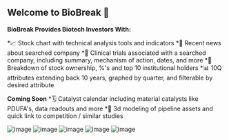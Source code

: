 ## Welcome to BioBreak 👋

**BioBreak Provides Biotech Investors With:**

*📈 Stock chart with technical analysis tools and indicators
*📰 Recent news about searched company
*🧬 Clinical trials associated with a searched company, including summary, mechanism of action, dates, and more
*💯 Breakdown of stock ownership, %'s and top 10 institutional holders
*📊 10Q attributes extending back 10 years, graphed by quarter, and filterable by desired attribute

**Coming Soon**
*🗓️ Catalyst calendar including material catalysts like PDUFA's, data readouts and more
*💊 3d modeling of pipeline assets and quick link to competition / similar studies

![image](https://user-images.githubusercontent.com/106357206/220455462-c02d4bf1-aedb-46f9-aca3-7d7cf37ad0d1.png)
![image](https://user-images.githubusercontent.com/106357206/220455793-388d50a3-907a-48e8-b476-7a4856a086dc.png)
![image](https://user-images.githubusercontent.com/106357206/220455840-091ac6a1-66ba-4c0e-b19d-afb0aa6e41cf.png)
![image](https://user-images.githubusercontent.com/106357206/220455866-820dc1f4-5d65-40d4-909a-052cdf673972.png)
![image](https://user-images.githubusercontent.com/106357206/220455979-a9fca265-19ba-4f6d-9929-00c58d18e342.png)
